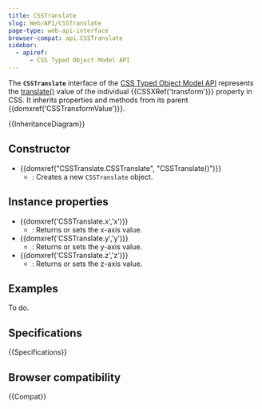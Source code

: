 ```yaml
---
title: CSSTranslate
slug: Web/API/CSSTranslate
page-type: web-api-interface
browser-compat: api.CSSTranslate
sidebar:
  - apiref:
      - CSS Typed Object Model API
---
```


The **`CSSTranslate`** interface of the [CSS Typed Object Model API](/en-US/docs/Web/API/CSS_Object_Model) represents the [translate()](/en-US/docs/Web/CSS/transform-function/translate) value of the individual {{CSSXRef('transform')}} property in CSS. It inherits properties and methods from its parent {{domxref('CSSTransformValue')}}.

{{InheritanceDiagram}}

## Constructor

- {{domxref("CSSTranslate.CSSTranslate", "CSSTranslate()")}}
  - : Creates a new `CSSTranslate` object.

## Instance properties

- {{domxref('CSSTranslate.x','x')}}
  - : Returns or sets the x-axis value.
- {{domxref('CSSTranslate.y','y')}}
  - : Returns or sets the y-axis value.
- {{domxref('CSSTranslate.z','z')}}
  - : Returns or sets the z-axis value.

## Examples

To do.

## Specifications

{{Specifications}}

## Browser compatibility

{{Compat}}
